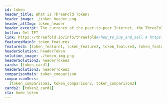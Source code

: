 ```yaml
---
id: token
header_title: What is ThreeFold Token? 
header_image: ./token_header.png
header_altImg: token_header
header_excerpt: The currency of the peer-to-peer Internet, the ThreeFold Grid. Current value of TFT on ThreeFold Grid = $0.10
button: Get TFT
link: https://threefold.io/info/threefold#/how_to_buy_and_sell # https://app.liquid.com/quick-exchange/
featuresMain3: token_features
features3: [token_feature1, token_feature2, token_feature3, token_feature4, token_feature5, token_feature6]
headerSolution: headerToken
solution_image: ./token_img.png
headerSolution2: headerToken2
cards: [token_card1]
headerSolution3: headerToken3
comparisonMain: token_comparison
comparisonSecs:
  [token_comparison1, token_comparison2, token_comparison3]
cards2: [token2_card1]
cta: home_token
---
```


<!-- howItWorksMain: token_main
howItWorks: [token_sec1, token_sec2, token_sec3]
slides:
  [
    intrinsic_value,
    limited_supply,
    povered_by_stellar,
    token_sustainable,
  ] -->
<!-- signup: signup -->